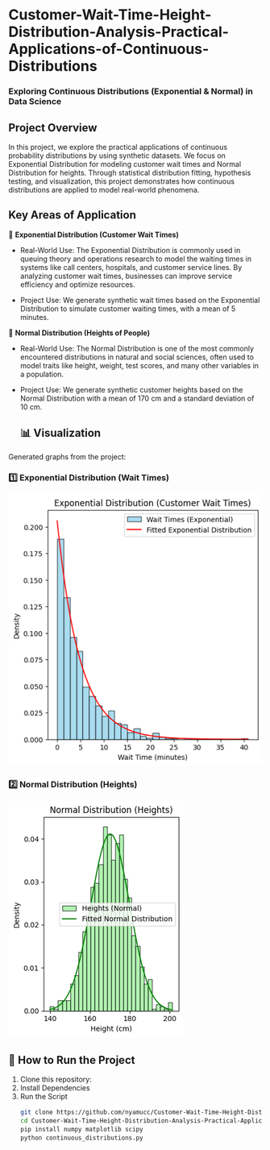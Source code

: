 # Customer-Wait-Time-Height-Distribution-Analysis-Practical-Applications-of-Continuous-Distributions
### Exploring Continuous Distributions (Exponential & Normal) in Data Science

## Project Overview
In this project, we explore the practical applications of continuous probability distributions by using synthetic datasets. 
We focus on Exponential Distribution for modeling customer wait times and Normal Distribution for heights. Through statistical 
distribution fitting, hypothesis testing, and visualization, this project demonstrates how continuous distributions are applied 
to model real-world phenomena.

## Key Areas of Application
📌 **Exponential Distribution (Customer Wait Times)**

- Real-World Use: The Exponential Distribution is commonly used in queuing theory and operations research to model the waiting times in systems like call centers, hospitals, and customer service lines. By analyzing customer wait times, businesses can improve service efficiency and optimize resources.

- Project Use: We generate synthetic wait times based on the Exponential Distribution to simulate customer waiting times, with a mean of 5 minutes.

📌 **Normal Distribution (Heights of People)**

- Real-World Use: The Normal Distribution is one of the most commonly encountered distributions in natural and social sciences, often used to model traits like height, weight, test scores, and many other variables in a population.

- Project Use: We generate synthetic customer heights based on the Normal Distribution with a mean of 170 cm and a standard deviation of 10 cm.

  ## 📊 Visualization
Generated graphs from the project:

### **1️⃣ Exponential Distribution (Wait Times)**
![Exponential Distribution](https://github.com/nyamucc/Customer-Wait-Time-Height-Distribution-Analysis-Practical-Applications-of-Continuous-Distributions/blob/main/exponential.png)

### **2️⃣ Normal Distribution (Heights)**
![Normal Distribution](https://github.com/nyamucc/Customer-Wait-Time-Height-Distribution-Analysis-Practical-Applications-of-Continuous-Distributions/blob/main/normal.png)


## 🚀 How to Run the Project

1. Clone this repository:
2. Install Dependencies
3. Run the Script
   ```bash
   git clone https://github.com/nyamucc/Customer-Wait-Time-Height-Distribution-Analysis-Practical-Applications-of-Continuous-Distributions.git
   cd Customer-Wait-Time-Height-Distribution-Analysis-Practical-Applications-of-Continuous-Distributions
   pip install numpy matplotlib scipy
   python continuous_distributions.py






